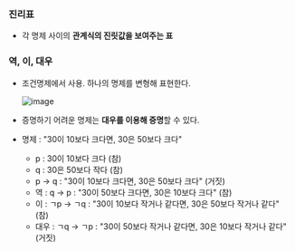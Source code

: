 ### 진리표

- 각 명제 사이의 **관계식의 진릿값을 보여주는 표**

  

### 역, 이, 대우

- 조건명제에서 사용. 하나의 명제를 변형해 표현한다.

  ![image](https://github.com/Duhui-Kim/CodingTest_JAVA/assets/118238663/730884dc-f27f-4ea6-b7ed-7a783025657e)

- 증명하기 어려운 명제는 **대우를 이용해 증명**할 수 있다.

- 명제 : "30이 10보다 크다면, 30은 50보다 크다"
  - p : 30이 10보다 크다 (참)
  - q : 30은 50보다 작다 (참)
  - p → q : "30이 10보다 크다면, 30은 50보다 크다" (거짓)
  - 역 : q → p : "30이 50보다 크다면, 30은 10보다 크다" (참)
  - 이 : ㄱp → ㄱq : "30이 10보다 작거나 같다면, 30은 50보다 작거나 같다" (참)
  - 대우 : ㄱq → ㄱp : "30이 50보다 작거나 같다면, 30은 10보다 작거나 같다" (거짓) 